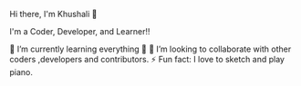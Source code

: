
Hi there, I'm Khushali 👋

I'm a Coder, Developer, and Learner!!

🌱 I’m currently learning everything 🤣
👯 I’m looking to collaborate with other coders ,developers and contributors.
⚡ Fun fact: I love to sketch and play piano.


